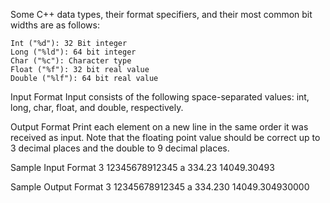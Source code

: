Some C++ data types, their format specifiers, and their most common bit widths are as follows:

    Int ("%d"): 32 Bit integer
    Long ("%ld"): 64 bit integer
    Char ("%c"): Character type
    Float ("%f"): 32 bit real value
    Double ("%lf"): 64 bit real value

Input Format
Input consists of the following space-separated values: int, long, char, float, and double, respectively.

Output Format
Print each element on a new line in the same order it was received as input. Note that the floating point value should be correct up to 3 decimal places and the double to 9 decimal places.

Sample Input Format
3 12345678912345 a 334.23 14049.30493

Sample Output Format
3
12345678912345
a
334.230
14049.304930000

